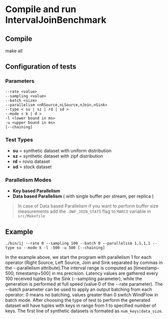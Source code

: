 # Compile and run IntervalJoinBenchmark

## Compile
make all

## Configuration of tests

### Parameters
```
--rate <value>
--sampling <value>
--batch <size>
--parallelism <nRSource,nLSource,nJoin,nSink>
--type < su | sz | rd | sd >
--mode < k | d >
-l <lower bound in ms>
-u <upper bound in ms>
[--chaining]
```

### Test Types

- **su** = synthetic dataset with uniform distribution
- **sz** = synthetic dataset with zipf distribution
- **rd** = rovio dataset
- **sd** = stock dataset

### Parallelism Modes
- **Key based Parallelism**
- **Data based Parallelism** ( with single buffer per stream, per replica )

> In case of Data based Parallelism if you want to      perform buffer size measurements add the `-DWF_JOIN_STATS` flag to `MARCO` variable in `src/Makefile`

## Example
``./bin/ij --rate 0 --sampling 100 --batch 0 --parallelism 1,1,1,1 --type su --mode k -l -500 -u 500 [--chaining] ``

In the example above, we start the program with parallelism 1 for each operator (Right Source, Left Source, Join and Sink separated by commas in the --parallelism attribute).The interval range is computed as [timestamp-500, timestamp+500] in ms precision. Latency values are gathered every 100 received tuples by the Sink (--sampling parameter), while the generation is performed at full speed (value 0 of the --rate parameter). The --batch parameter can be used to apply an output batching from each operator: 0 means no batching, values greater than 0 switch WindFlow in batch mode. After choosing the type of test to perform the generated dataset will have tuples with keys in range from 1 to specified number of keys. The first line of synthetic datasets is formated as `num_keys|data_size`.

